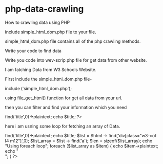# php-data-crawling
How to crawling data using PHP

include simple_html_dom.php file to your file.

simple_html_dom.php file contains all of the php crawling methods.

Write your code to find data

Write you code into wev-scrip.php file for get data from other website.

I am fatching Data from W3 Schools Website.

First Include the simple_html_dom.php file-


include ('simple_html_dom.php');

using file_get_html() function for get all data from your url.


then you can filter and find your information which you need

<? php
  include ('simple_html_dom.php');
  
	$html = file_get_html('https://www.w3schools.com/');
	
	$title = $html->find('title',0)->plaintext;
	
	echo $title;
?>

here i am usning some loop for fetching an array of Data.

<?php 
	
include ('simple_html_dom.php');

$html = file_get_html('https://www.w3schools.com/');

$title = $html->find('title',0)->plaintext;

echo $title;

$list = $html -> find('div[class="w3-col l4 m12"]',0);

$list_array = $list -> find('a');

$len = sizeof($list_array);

echo "Using foreach loop";

foreach ($list_array as $item) {

	echo $item->plaintext;
	
	echo "<br>";
	
}


?>
